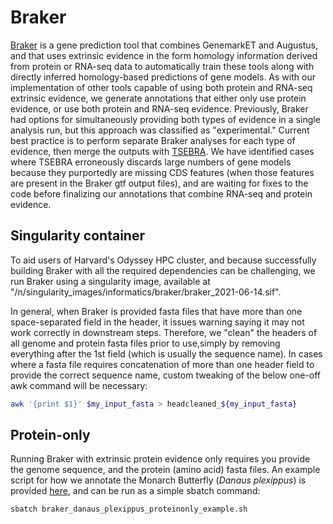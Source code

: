 # Braker
[Braker](https://github.com/Gaius-Augustus/BRAKER) is a gene prediction tool that combines GenemarkET and Augustus, and that uses extrinsic evidence in the form homology information derived from protein or RNA-seq data to automatically train these tools along with directly inferred homology-based predictions of gene models. As with our implementation of other tools capable of using both protein and RNA-seq extrinsic evidence, we generate annotations that either only use protein evidence, or use both protein and RNA-seq evidence. Previously, Braker had options for simultaneously providing both types of evidence in a single analysis run, but this approach was classified as "experimental." Current best practice is to perform separate Braker analyses for each type of evidence, then merge the outputs with [TSEBRA](https://github.com/Gaius-Augustus/TSEBRA). We have identified cases where TSEBRA erroneously discards large numbers of gene models because they purportedly are missing CDS features (when those features are present in the Braker gtf output files), and are waiting for fixes to the code before finalizing our annotations that combine RNA-seq and protein evidence.

## Singularity container
To aid users of Harvard's Odyssey HPC cluster, and because successfully building Braker with all the required dependencies can be challenging, we run Braker using a singularity image, available at "/n/singularity_images/informatics/braker/braker_2021-06-14.sif".

In general, when Braker is provided fasta files that have more than one space-separated field in the header, it issues warning saying it may not work correctly in downstream steps. Therefore, we "clean" the headers of all genome and protein fasta files prior to use,simply by removing everything after the 1st field (which is usually the sequence name). In cases where a fasta file requires concatenation of more than one header field to provide the correct sequence name, custom tweaking of the below one-off awk command will be necessary:
```bash
awk '{print $1}' $my_input_fasta > headcleaned_${my_input_fasta}
```

## Protein-only
Running Braker with extrinsic protein evidence only requires you provide the genome sequence, and the protein (amino acid) fasta files. An example script for how we annotate the Monarch Butterfly (*Danaus plexippus*) is provided [here](), and can be run as a simple sbatch command:
```bash
sbatch braker_danaus_plexippus_proteinonly_example.sh
``` 
 
